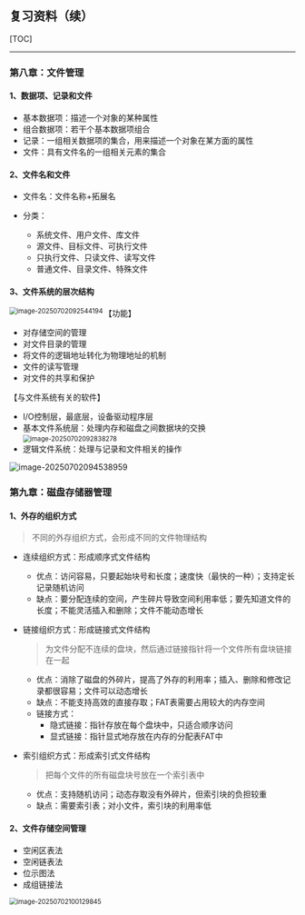 ## 复习资料（续）

[TOC]

------

### 第八章：文件管理

#### 1、数据项、记录和文件

- 基本数据项：描述一个对象的某种属性
- 组合数据项：若干个基本数据项组合
- 记录：一组相关数据项的集合，用来描述一个对象在某方面的属性
- 文件：具有文件名的一组相关元素的集合

#### 2、文件名和文件

- 文件名：文件名称+拓展名

- 分类：
  - 系统文件、用户文件、库文件
  - 源文件、目标文件、可执行文件
  - 只执行文件、只读文件、读写文件
  - 普通文件、目录文件、特殊文件

#### 3、文件系统的层次结构

<img align="left" src="C:\Users\Duuuzx\AppData\Roaming\Typora\typora-user-images\image-20250702092544194.png" alt="image-20250702092544194" style="zoom: 80%;" />

【功能】

- 对存储空间的管理
- 对文件目录的管理
- 将文件的逻辑地址转化为物理地址的机制
- 文件的读写管理
- 对文件的共享和保护

【与文件系统有关的软件】

- I/O控制层，最底层，设备驱动程序层
- 基本文件系统层：处理内存和磁盘之间数据块的交换<img align="rignt" src="C:\Users\Duuuzx\AppData\Roaming\Typora\typora-user-images\image-20250702092838278.png" alt="image-20250702092838278" style="zoom:80%;" />
- 逻辑文件系统：处理与记录和文件相关的操作

![image-20250702094538959](C:\Users\Duuuzx\AppData\Roaming\Typora\typora-user-images\image-20250702094538959.png)

### 第九章：磁盘存储器管理

#### 1、外存的组织方式

> 不同的外存组织方式，会形成不同的文件物理结构

- 连续组织方式：形成顺序式文件结构

  - 优点：访问容易，只要起始块号和长度；速度快（最快的一种）；支持定长记录随机访问
  - 缺点：要分配连续的空间，产生碎片导致空间利用率低；要先知道文件的长度；不能灵活插入和删除；文件不能动态增长

- 链接组织方式：形成链接式文件结构

  > 为文件分配不连续的盘块，然后通过链接指针将一个文件所有盘块链接在一起

  - 优点：消除了磁盘的外碎片，提高了外存的利用率；插入、删除和修改记录都很容易；文件可以动态增长
  - 缺点：不能支持高效的直接存取；FAT表需要占用较大的内存空间
  - 链接方式：
    - 隐式链接：指针存放在每个盘块中，只适合顺序访问
    - 显式链接：指针显式地存放在内存的分配表FAT中

- 索引组织方式：形成索引式文件结构

  > 把每个文件的所有磁盘块号放在一个索引表中

  - 优点：支持随机访问；动态存取没有外碎片，但索引块的负担较重
  - 缺点：需要索引表；对小文件，索引块的利用率低

#### 2、文件存储空间管理

- 空闲区表法
- 空闲链表法
- 位示图法
- 成组链接法

<img align="left" src="C:\Users\Duuuzx\AppData\Roaming\Typora\typora-user-images\image-20250702100129845.png" alt="image-20250702100129845" style="zoom:80%;" />

